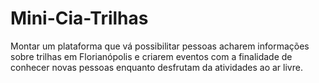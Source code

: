 # Mini-Cia-Trilhas
Montar um plataforma que vá possibilitar pessoas acharem informações sobre trilhas em Florianópolis e criarem eventos com a finalidade de conhecer novas pessoas enquanto desfrutam da atividades ao ar livre.

